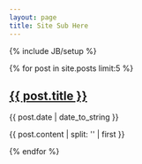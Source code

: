 ```yaml
---
layout: page
title: Site Sub Here
---
```

{% include JB/setup %}


{% for post in site.posts limit:5 %}

<article>  
  <h2><a href="{{ BASE_PATH }}{{ post.url }}">{{ post.title }}</a></h2>
  <p class="postmeta">{{ post.date | date_to_string }}</p>
  
  <div> {{ post.content | split: '<!-- more -->' | first }} </div>
</article>

{% endfor %}